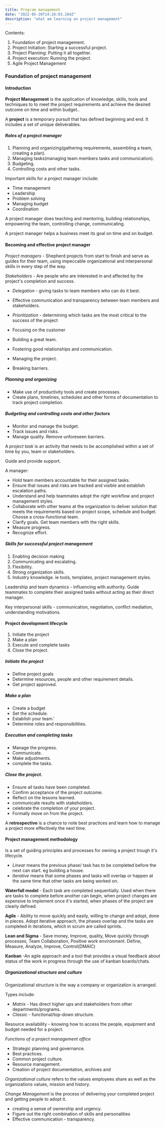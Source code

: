 ```yaml
---
title: Program management
date: "2022-05-20T14:26:03.284Z"
description: "what am learning on project management"
---
```


Contents:

1. Foundation of project management.
2. Project Initiation: Starting a successful project.
3. Project Planning: Putting it all together.
4. Project execution: Running the project.
5. Agile Project Management

### Foundation of project management

#### Introduction

**Project Management** is the application of knowledge, skills, tools and techniques to to meet the project requirements and achieve the desired outcome on time and within budget..

A **project** is a temporary pursuit that has defined beginning and end. It includes a set of unique deliverables.

##### Roles of a project manager

1. Planning and organizing(gathering requirements, assembling a team, creating a plan).
2. Managing tasks(managing team members tasks and communication).
3. Budgeting.
4. Controlling costs and other tasks.

Important skills for a project manager include:
+ Time management
+ Leadership
+ Problem solving
+ Managing budget
+ Coordination

A project manager does teaching and mentoring, building relationships, empowering the team, controlling change, communicating.

A project manager helps a business meet its goal on time  and on budget.

#### Becoming and effective project manager

*Project managers* - Shepherd projects from start to finish and serve as guides for their team, using impeccable organizational and interpersonal skills in every step of the way.

*Stakeholders* - Are people who are interested in and affected by the project's completion and success.

+ *Delegation* - giving tasks to team members who can do it best.

+ Effective communication and transparency between team members and stakeholders.

+ *Prioritization* - determining which tasks are the most critical to the success of the project

+ Focusing on the customer

+ Building a great team.

+ Fostering good relationships and communication.

+ Managing the project.

+ Breaking barriers.

##### Planning and organizing

+ Make use of productivity tools and create processes.
+ Create plans, timelines, schedules and other forms of documentation to track project completion.

##### Budgeting and controlling costs and other factors

+ Monitor and manage the budget.
+ Track issues and risks.
+ Manage quality.
Remove unforeseen barriers.

A *project task* is an activity that needs to be accomplished within a set of time by you, team or stakeholders.

Guide and provide support.

A manager:
+ Hold team members accountable for their assigned tasks.
+ Ensure that issues and risks are tracked and visible and establish escalation paths.
+ Understand and help teammates adopt the right workflow and project management styles.
+ Collaborate with other teams at the organization to deliver solution that meets the requirements based on project scope, schedule and budget. Choose a cross-functional team.
+ Clarify goals.
Get team members with the right skills.
+ Measure progress.
+ Recognize effort.

##### Skills for successful project management

1. Enabling decision making
2. Communicating and escalating.
3. Flexibility.
4. Strong organization skills.
5. Industry knowledge. ie tools, templates, project management styles.

Leadership and team dynamics - influencing with authority. Guide teammates to complete their assigned tasks without acting as their direct manager.

Key interpersonal skills - communication, negotiation, conflict mediation, understanding motivations.

#### Project development lifecycle

1. Initiate the project
2. Make a plan
3. Execute and complete tasks
4. Close the project.

##### Initiate the project
+ Define project goals
+ Determine resources, people and other requirement details.
+ Get project approved.

##### Make a plan

+ Create a budget
+ Set the schedule.
+ Establish your team.'
+ Determine roles and responsibilities.

##### Execution and completing tasks

+ Manage the progress.
+ Communicate.
+ Make adjustments.
+ complete the tasks.

##### Close the project.

+ Ensure all tasks have been completed.
+ Confirm acceptance of the project outcome.
+ Reflect on the lessons learned.
+ communicate results with stakeholders.
+ celebrate the completion of your project.
+ Formally move on from the project.

A **retrospective** is a chance  to note best practices and learn how to manage a project more effectively the next time.

#### Project management methodology

Is a set of guiding principles and processes for owning a project trough it's lifecycle.

+ *Linear* means the previous phase/ task has to be completed before the next can start. eg building a house.
+ *Iterative* means that some phases and tasks will overlap or happen at the same time that other tasks are being worked on.

**Waterfall model** - Each task are completed sequentially. Used when there are tasks to complete before another can begin, when project changes are expensive to implement once it's started, when phases of the project are clearly defined.

**Agile** - Ability to move quickly and easily, willing to change and adopt, done in pieces. Adopt iterative approach, the phases overlap and the tasks are completed in iterations, which in scrum are called sprints.

**Lean and Sigma** - Save money, Improve, quality, Move quickly through processes, Team Collaboration, Positive work environment.
Define, Measure, Analyze, Improve, Control(DMAIC)

**Kanban** -An agile approach and a tool that provides a visual feedback about status of the work in progress through the use of kanban boards/chats.

##### Organizational structure and culture

Organizational structure is the way a company or organization is arranged.

Types include:
+ *Matrix* - Has direct higher ups and stakeholders from other departments/programs.
+ *Classic* - functional/top-down structure.

Resource availability - knowing how to access the people, equipment and budget needed for a project.

*Functions of a project management office*
+ Strategic planning and governance.
+ Best practices.
+ Common project culture.
+ Resource management.
+ Creation of project documentation, archives and

*Organizational culture* refers to the values employees share as well as the organizations values, mission and history.

*Change Management* is the process of delivering  your completed project and getting people to adopt it.
+ creating a sense of ownership and urgency.
+ Figure out the right combination of skills and personalities
+ Effective communication - transparency.